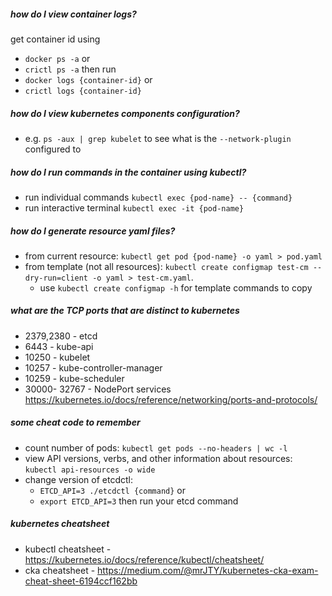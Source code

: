 ##### how do I view container logs?
get container id using
- `docker ps -a` or
- `crictl ps -a`
then run
- `docker logs {container-id}` or
- `crictl logs {container-id}`

##### how do I view kubernetes components configuration?
- e.g. `ps -aux | grep kubelet` to see what is the `--network-plugin` configured to

##### how do I run commands in the container using kubectl?
- run individual commands `kubectl exec {pod-name} -- {command}`
- run interactive terminal `kubectl exec -it {pod-name}`

##### how do I generate resource yaml files?
- from current resource: `kubectl get pod {pod-name} -o yaml > pod.yaml`
- from template (not all resources): `kubectl create configmap test-cm --dry-run=client -o yaml > test-cm.yaml`. 
	- use `kubectl create configmap -h` for template commands to copy

##### what are the TCP ports that are distinct to kubernetes
- 2379,2380 - etcd
- 6443 - kube-api
- 10250 - kubelet
- 10257 - kube-controller-manager
- 10259 - kube-scheduler
- 30000- 32767 - NodePort services
https://kubernetes.io/docs/reference/networking/ports-and-protocols/


##### some cheat code to remember
- count number of pods: `kubectl get pods --no-headers | wc -l`
- view API versions, verbs, and other information about resources: `kubectl api-resources -o wide`
- change version of etcdctl: 
	- `ETCD_API=3 ./etcdctl {command}` or
	- `export ETCD_API=3` then run your etcd command

##### kubernetes cheatsheet
- kubectl cheatsheet - https://kubernetes.io/docs/reference/kubectl/cheatsheet/
- cka cheatsheet - https://medium.com/@mrJTY/kubernetes-cka-exam-cheat-sheet-6194ccf162bb